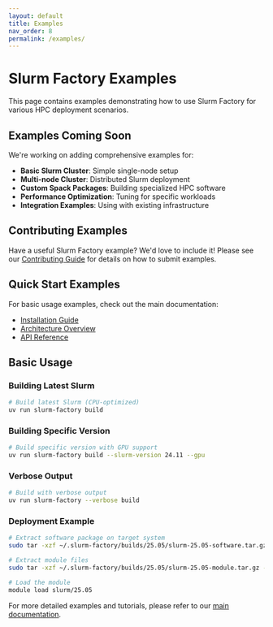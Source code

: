 ```yaml
---
layout: default
title: Examples
nav_order: 8
permalink: /examples/
---
```


# Slurm Factory Examples

This page contains examples demonstrating how to use Slurm Factory for various HPC deployment scenarios.

## Examples Coming Soon

We're working on adding comprehensive examples for:

- **Basic Slurm Cluster**: Simple single-node setup
- **Multi-node Cluster**: Distributed Slurm deployment
- **Custom Spack Packages**: Building specialized HPC software
- **Performance Optimization**: Tuning for specific workloads
- **Integration Examples**: Using with existing infrastructure

## Contributing Examples

Have a useful Slurm Factory example? We'd love to include it! Please see our [Contributing Guide](/slurm-factory/contributing/) for details on how to submit examples.

## Quick Start Examples

For basic usage examples, check out the main documentation:
- [Installation Guide](/slurm-factory/installation/)
- [Architecture Overview](/slurm-factory/architecture/)
- [API Reference](/slurm-factory/api-reference/)

## Basic Usage

### Building Latest Slurm
```bash
# Build latest Slurm (CPU-optimized)
uv run slurm-factory build
```

### Building Specific Version
```bash
# Build specific version with GPU support
uv run slurm-factory build --slurm-version 24.11 --gpu
```

### Verbose Output
```bash
# Build with verbose output
uv run slurm-factory --verbose build
```

### Deployment Example
```bash
# Extract software package on target system
sudo tar -xzf ~/.slurm-factory/builds/25.05/slurm-25.05-software.tar.gz -C /opt/

# Extract module files
sudo tar -xzf ~/.slurm-factory/builds/25.05/slurm-25.05-module.tar.gz -C /usr/share/lmod/

# Load the module
module load slurm/25.05
```

For more detailed examples and tutorials, please refer to our [main documentation](/slurm-factory/).
